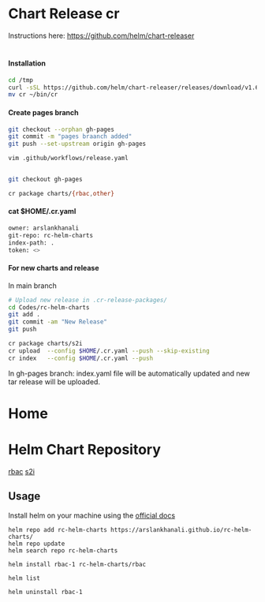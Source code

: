 # Chart Release cr
Instructions here: https://github.com/helm/chart-releaser


# 

#### Installation
``` sh
cd /tmp
curl -sSL https://github.com/helm/chart-releaser/releases/download/v1.6.0/chart-releaser_1.6.0_darwin_amd64.tar.gz | tar xzf -
mv cr ~/bin/cr
```

#### Create pages branch
``` sh
git checkout --orphan gh-pages
git commit -m "pages braanch added"
git push --set-upstream origin gh-pages

vim .github/workflows/release.yaml       


git checkout gh-pages

cr package charts/{rbac,other}
```
#### cat $HOME/.cr.yaml
``` sh
owner: arslankhanali
git-repo: rc-helm-charts
index-path: .
token: <>
```
#### For new charts and release
In main branch
``` sh
# Upload new release in .cr-release-packages/
cd Codes/rc-helm-charts
git add .
git commit -am "New Release"
git push

cr package charts/s2i
cr upload  --config $HOME/.cr.yaml --push --skip-existing
cr index   --config $HOME/.cr.yaml --push


```
In gh-pages branch: index.yaml file will be automatically updated and new tar release will be uploaded.

# Home

# Helm Chart Repository

[rbac](https://github.com/arslankhanali/rc-helm-charts/tree/main/charts/rbac)
[s2i](https://github.com/arslankhanali/rc-helm-charts/tree/main/charts/s2i)

## Usage

Install helm on your machine using the [official docs](https://helm.sh/docs/intro/install/)

```shell
helm repo add rc-helm-charts https://arslankhanali.github.io/rc-helm-charts/
helm repo update
helm search repo rc-helm-charts

helm install rbac-1 rc-helm-charts/rbac

helm list 

helm uninstall rbac-1
```